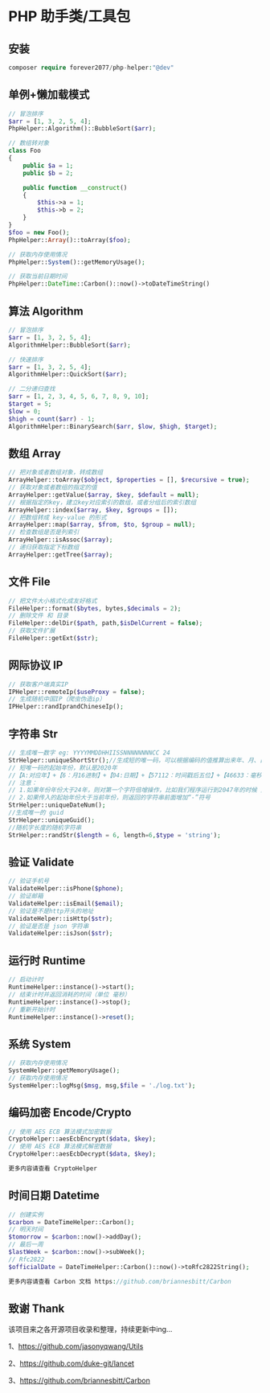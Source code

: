 # PHP 助手类/工具包

## 安装

```php
composer require forever2077/php-helper:"@dev"
```

## 单例+懒加载模式

```php
// 冒泡排序
$arr = [1, 3, 2, 5, 4];
PhpHelper::Algorithm()::BubbleSort($arr);

// 数组转对象
class Foo
{
    public $a = 1;
    public $b = 2;

    public function __construct()
    {
        $this->a = 1;
        $this->b = 2;
    }
}
$foo = new Foo();
PhpHelper::Array()::toArray($foo);

// 获取内存使用情况
PhpHelper::System()::getMemoryUsage();

// 获取当前日期时间
PhpHelper::DateTime::Carbon()::now()->toDateTimeString()
```

## 算法 Algorithm

```php
// 冒泡排序
$arr = [1, 3, 2, 5, 4];
AlgorithmHelper::BubbleSort($arr);

// 快速排序
$arr = [1, 3, 2, 5, 4];
AlgorithmHelper::QuickSort($arr);

// 二分递归查找
$arr = [1, 2, 3, 4, 5, 6, 7, 8, 9, 10];
$target = 5;
$low = 0;
$high = count($arr) - 1;
AlgorithmHelper::BinarySearch($arr, $low, $high, $target);
```

## 数组 Array

```php
// 把对象或者数组对象，转成数组
ArrayHelper::toArray($object, $properties = [], $recursive = true);
// 获取对象或者数组的指定的值
ArrayHelper::getValue($array, $key, $default = null);
// 根据指定的key，建立key对应索引的数组，或者分组后的索引数组
ArrayHelper::index($array, $key, $groups = []);
// 把数组转成 key-value 的形式
ArrayHelper::map($array, $from, $to, $group = null);
// 检查数组是否是列索引
ArrayHelper::isAssoc($array);
// 递归获取指定下标数组
ArrayHelper::getTree($array);
```

## 文件 File

```php
// 把文件大小格式化成友好格式
FileHelper::format($bytes, bytes,$decimals = 2);
// 删除文件 和 目录
FileHelper::delDir($path, path,$isDelCurrent = false);
// 获取文件扩展
FileHelper::getExt($str);
```

## 网际协议 IP

```php
// 获取客户端真实IP
IPHelper::remoteIp($useProxy = false);
// 生成随机中国IP（爬虫伪造ip）
IPHelper::randIprandChineseIp();
```

## 字符串 Str

```php
// 生成唯一数字 eg: YYYYMMDDHHIISSNNNNNNNNCC 24
StrHelper::uniqueShortStr();//生成短的唯一码，可以根据编码的值推算出来年、月、日
// 短唯一码的起始年份，默认是2020年
//【A:对应年】+【6：月16进制】+【04:日期】+【57112：时间戳后五位】+【46633：毫秒5位】+【随机两位】
// 注意：
// 1.如果年份年份大于24年，则对第一个字符倍增操作，比如我们程序运行到2047年的时候 则以 AA 开头，
// 2.如果传入的起始年份大于当前年份，则返回的字符串前面增加“-”符号
StrHelper::uniqueDateNum();
//生成唯一的 guid
StrHelper::uniqueGuid();
//随机字长度的随机字符串
StrHelper::randStr($length = 6, length=6,$type = 'string');
```

## 验证 Validate

```php
// 验证手机号
ValidateHelper::isPhone($phone);
// 验证邮箱
ValidateHelper::isEmail($email);
// 验证是不是http开头的地址
ValidateHelper::isHttp($str);
// 验证是否是 json 字符串
ValidateHelper::isJson($str);
```

## 运行时 Runtime

```php
// 启动计时
RuntimeHelper::instance()->start();
// 结束计时并返回消耗的时间（单位 毫秒）
RuntimeHelper::instance()->stop();
// 重新开始计时
RuntimeHelper::instance()->reset();
```

## 系统 System

```php
// 获取内存使用情况
SystemHelper::getMemoryUsage();
// 获取内存使用情况
SystemHelper::logMsg($msg, msg,$file = './log.txt');
```

## 编码加密 Encode/Crypto

```php
// 使用 AES ECB 算法模式加密数据
CryptoHelper::aesEcbEncrypt($data, $key);
// 使用 AES ECB 算法模式解密数据
CryptoHelper::aesEcbDecrypt($data, $key);

更多内容请查看 CryptoHelper
```

## 时间日期 Datetime

```php
// 创建实例
$carbon = DateTimeHelper::Carbon();
// 明天时间
$tomorrow = $carbon::now()->addDay();
// 最后一周
$lastWeek = $carbon::now()->subWeek();
// Rfc2822
$officialDate = DateTimeHelper::Carbon()::now()->toRfc2822String();

更多内容请查看 Carbon 文档 https://github.com/briannesbitt/Carbon
```

## 致谢 Thank

该项目来之各开源项目收录和整理，持续更新中ing...

1、https://github.com/jasonyqwang/Utils

2、https://github.com/duke-git/lancet

3、https://github.com/briannesbitt/Carbon
